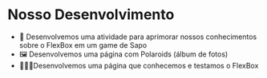 # Nosso Desenvolvimento

- 🐸 Desenvolvemos uma atividade para aprimorar nossos conhecimentos sobre o FlexBox em um game de Sapo
- 🖼️ Desenvolvemos uma página com Polaroids (álbum de fotos)
- 👩🏻‍💻Desenvolvemos uma página que conhecemos e testamos o FlexBox
